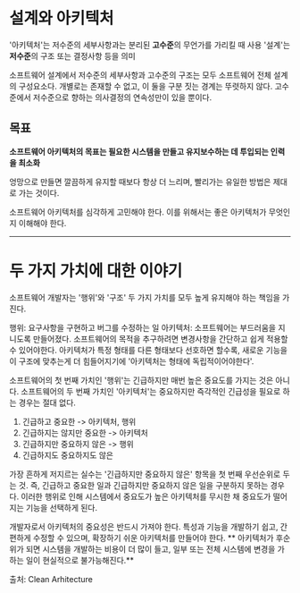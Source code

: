 # 설계와 아키텍처

'아키텍처'는 저수준의 세부사항과는 분리된 **고수준**의 무언가를 가리킬 때 사용
'설계'는 **저수준**의 구조 또는 결정사항 등을 의미

소프트웨어 설계에서 저수준의 세부사항과 고수준의 구조는 모두 소프트웨어 전체 설계의 구성요소다.
개별로는 존재할 수 없고, 이 둘을 구분 짓는 경계는 뚜렷하지 않다.
고수준에서 저수준으로 향하는 의사결정의 연속성만이 있을 뿐이다. 

## 목표
**소프트웨어 아키텍처의 목표는 필요한 시스템을 만들고 유지보수하는 데 투입되는 인력을 최소화**

엉망으로 만들면 깔끔하게 유지할 때보다 항상 더 느리며, 빨리가는 유일한 방법은 제대로 가는 것이다.

소프트웨어 아키텍처를 심각하게 고민해야 한다.
이를 위해서는 좋은 아키텍처가 무엇인지 이해해야 한다. 

---

# 두 가지 가치에 대한 이야기

소프트웨어 개발자는 '행위'와 '구조' 두 가지 가치를 모두 높게 유지해야 하는 책임을 가진다.

행위: 요구사항을 구현하고 버그를 수정하는 일
아키텍처: 소프트웨어는 부드러움을 지니도록 만들어졌다. 소프트웨어의 목적을 추구하려면 변경사항을 간단하고 쉽게 적용할 수 있어야한다. 아키텍처가 특정 형태를 다른 형태보다 선호하면 할수록, 새로운 기능을 이 구조에 맞추는게 더 힘들어지기에 '아키텍처는 형태에 독립적이어야한다'.

소프트웨어의 첫 번째 가치인 '행위'는 긴급하지만 매번 높은 중요도를 가지는 것은 아니다. 
소프트웨어의 두 번째 가치인 '아키텍처'는 중요하지만 즉각적인 긴급성을 필요로 하는 경우는 절대 없다.

1. 긴급하고 중요한 -> 아키텍처, 행위
2. 긴급하지는 않지만 중요한 -> 아키텍처
3. 긴급하지만 중요하지 않은 -> 행위
4. 긴급하지도 중요하지도 않은

가장 흔하게 저지르는 실수는 '긴급하지만 중요하지 않은' 항목을 첫 번째 우선순위로 두는 것. 즉, 긴급하고 중요한 일과 긴급하지만 중요하지 않은 일을 구분하지 못하는 경우다. 이러한 행위로 인해 시스템에서 중요도가 높은 아키텍처를 무시한 채 중요도가 떨어지는 기능을 선택하게 된다. 

개발자로서 아키텍처의 중요성은 반드시 가져야 한다. 특성과 기능을 개발하기 쉽고, 간편하게 수정할 수 있으며, 확장하기 쉬운 아키텍처를 만들어야 한다. 
** 아키텍처가 후순위가 되면 시스템을 개발하는 비용이 더 많이 들고, 일부 또는 전체 시스템에 변경을 가하는 일이 현실적으로 불가능해진다.**


출처: Clean Arhitecture
